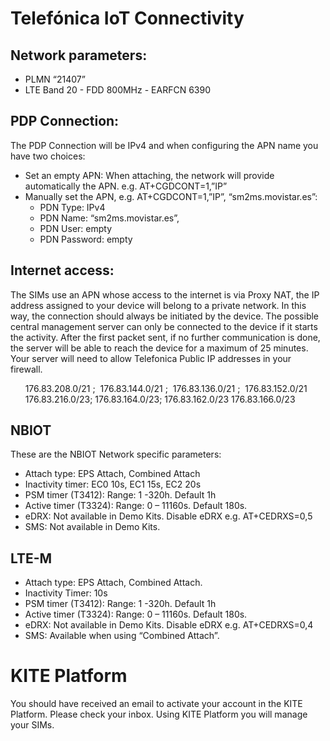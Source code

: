 # Telefónica IoT Connectivity

## Network parameters:
- PLMN “21407”
- LTE Band 20 - FDD 800MHz - EARFCN 6390

## PDP Connection:
The PDP Connection will be IPv4 and when configuring the APN name you have two choices:
- Set an empty APN: When attaching, the network will provide automatically the APN.
e.g. AT+CGDCONT=1,”IP”
- Manually set the APN, e.g. AT+CGDCONT=1,”IP”, “sm2ms.movistar.es”: 
  - PDN Type: IPv4
  - PDN Name: “sm2ms.movistar.es”, 
  - PDN User: empty
  - PDN Password: empty

## Internet access:
The SIMs use an APN whose access to the internet is via Proxy NAT, the IP address assigned to your device will belong to a private network. 
In this way, the connection should always be initiated by the device. 
The possible central management server can only be connected to the device if it starts the activity. 
After the first packet sent, if no further communication is done, the server will be able to reach the device for a maximum of 25 minutes.
Your server will need to allow Telefonica Public IP addresses in your firewall.

&nbsp;&nbsp;&nbsp;&nbsp;&nbsp;&nbsp;176.83.208.0/21 ;&nbsp; 176.83.144.0/21 ;&nbsp; 176.83.136.0/21 ;&nbsp; 176.83.152.0/21
&nbsp;&nbsp;&nbsp;&nbsp;&nbsp;&nbsp;176.83.216.0/23;&nbsp;176.83.164.0/23;&nbsp;176.83.162.0/23	176.83.166.0/23


## NBIOT
These are the NBIOT Network specific parameters:
- Attach type: EPS Attach, Combined Attach
- Inactivity timer: EC0 10s, EC1 15s, EC2 20s
- PSM timer (T3412): Range: 1 -320h. Default 1h
- Active timer (T3324): Range: 0 – 11160s. Default 180s.
- eDRX: Not available in Demo Kits. Disable eDRX e.g. AT+CEDRXS=0,5
- SMS: Not available in Demo Kits.

## LTE-M
- Attach type: EPS Attach, Combined Attach.
- Inactivity Timer: 10s
- PSM timer (T3412): Range: 1 -320h. Default 1h
- Active timer (T3324): Range: 0 – 11160s. Default 180s.
- eDRX: Not available in Demo Kits. Disable eDRX e.g. AT+CEDRXS=0,4
- SMS: Available when using “Combined Attach”.

# KITE Platform
You should have received an email to activate your account in the KITE Platform. Please check your inbox. Using KITE Platform you will manage your SIMs.
